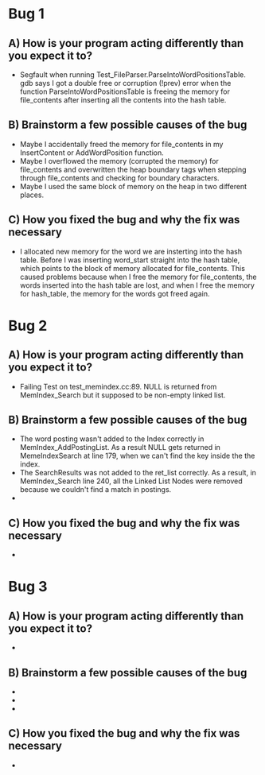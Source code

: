 # Bug 1

## A) How is your program acting differently than you expect it to?

- Segfault when running Test_FileParser.ParseIntoWordPositionsTable.
  gdb says I got a double free or corruption (!prev) error when the function
  ParseIntoWordPositionsTable is freeing the memory for file_contents after
  inserting all the contents into the hash table.

## B) Brainstorm a few possible causes of the bug
- Maybe I accidentally freed the memory for file_contents in my InsertContent or AddWordPosition function.
- Maybe I overflowed the memory (corrupted the memory) for file_contents and overwritten the heap boundary tags when stepping through file_contents and checking for boundary characters.
- Maybe I used the same block of memory on the heap in two different places.

## C) How you fixed the bug and why the fix was necessary
- I allocated new memory for the word we are insterting into the hash table. Before I was inserting word_start straight into the hash table, which points to the block of memory allocated for file_contents. This caused problems because when I free the memory for file_contents, the words inserted into the hash table are lost, and when I free the memory for hash_table, the memory for the words got freed again.


# Bug 2

## A) How is your program acting differently than you expect it to?
- Failing Test on test_memindex.cc:89. NULL is returned from MemIndex_Search but it supposed to be non-empty linked list.

## B) Brainstorm a few possible causes of the bug
- The word posting wasn't added to the Index correctly in MemIndex_AddPostingList. As a result NULL gets returned in MemeIndexSearch at line 179, when we can't find the key inside the the index.
- The SearchResults was not added to the ret_list correctly. As a result, in MemIndex_Search line 240, all the Linked List Nodes were removed because we couldn't find a match in postings.
- 

## C) How you fixed the bug and why the fix was necessary
- 


# Bug 3

## A) How is your program acting differently than you expect it to?
- 

## B) Brainstorm a few possible causes of the bug
- 
- 
- 

## C) How you fixed the bug and why the fix was necessary
- 
